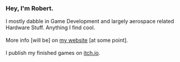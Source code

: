 ### Hey, I'm Robert. 

I mostly dabble in Game Development and largely aerospace related Hardware Stuff. Anything I find cool. 
<br />
<br />
More info [will be] on <a href="https://z00mm00z.github.io">my website</a> [at some point]. 
<br />
<br />
I publish my finished games on <a href="https://z00mm00z.itch.io">itch.io</a>.


<!---
z00mm00z/z00mm00z is a ✨ special ✨ repository because its `README.md` (this file) appears on your GitHub profile.
You can click the Preview link to take a look at your changes.
--->
